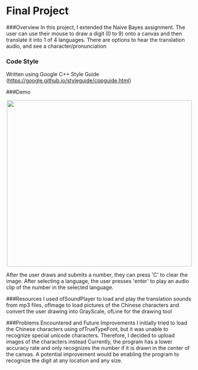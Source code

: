 # Final Project
###Overview
In this project, I extended the Naive Bayes assignment. The user can use their mouse to draw a digit (0 to 9) onto a canvas and then translate it into 1 of 4 languages. There are options to hear the translation audio, and see a character/pronunciation

### Code Style
Written using Google C++ Style Guide (https://google.github.io/styleguide/cppguide.html)

###Demo
<p align="center">
  <img width="500" height="450" src="bin/data/demo.png">
</p>
After the user draws and submits a number, they can press 'C' to clear the image. After selecting a language, the user presses 'enter' to play an audio clip of the number in the selected language.

###Resources
I used ofSoundPlayer to load and play the translation sounds from mp3 files, ofImage to load pictures of the Chinese characters and convert the user drawing into GrayScale, ofLine for the drawing tool

###Problems Encountered and Future Improvements
I initially tried to load the Chinese characters using ofTrueTypeFont, but it was unable to recognize special unicode characters. Therefore, I decided to upload images of the characters instead
Currently, the program has a lower accuracy rate and only recognizes the number if it is drawn in the center of the canvas. A potential improvement would be enabling the program to recognize the digit at any location and any size.